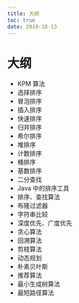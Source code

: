 ```yaml
---
title: 大纲
toc: true
date: 2019-10-13
---
```

# 大纲

- KPM 算法
- 选择排序
- 冒泡排序
- 插入排序
- 快速排序
- 归并排序
- 希尔排序
- 堆排序
- 计数排序
- 桶排序
- 基数排序
- 二分查找
- Java 中的排序工具
- 排序、查找算法
- 布隆过滤器
- 字符串比较
- 深度优先、广度优先
- 贪心算法
- 回溯算法
- 剪枝算法
- 动态规划
- 朴素贝叶斯
- 推荐算法
- 最小生成树算法
- 最短路径算法

